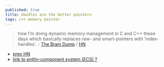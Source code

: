 ```yaml
---
published: true
title: Handles are the better pointers
tags: c++ memory pointer
---
```

> how I’m doing dynamic memory management in C and C++ these days which basically replaces raw- and smart-pointers with ‘index-handles’. - [The Brain Dump](https://floooh.github.io/2018/06/17/handles-vs-pointers.html) / [HN](https://news.ycombinator.com/item?id=26676625)

- [prev HN](https://news.ycombinator.com/item?id=26678714)
- [link to entity-component system (ECS) ?](https://news.ycombinator.com/item?id=26676716)